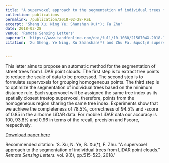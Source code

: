 ```yaml
---
title: "A supervoxel approach to the segmentation of individual trees from LiDAR point clouds"
collection: publications
permalink: /publication/2018-02-28-RSL
excerpt: 'Sheng Xu; Ning Ye; Shanshan Xu(*); Fa Zhu'
date: 2018-02-28
venue: 'Remote Sensing Letters'
paperurl: 'https://www.tandfonline.com/doi/full/10.1080/2150704X.2018.1444286'
citation: 'Xu Sheng, Ye Ning, Xu Shanshan(*) and Zhu Fa. &quot;A supervoxel approach to the segmentation of individual trees from LiDAR point clouds.&quot; <i>Remote Sensing Letters.</i> vol. 9(6), pp.515-523, 2018, doi: 10.1080/2150704X.2018.1444286.'


---
```

This letter aims to propose an automatic method for the segmentation of street trees from LiDAR point clouds. The first step is to extract tree points to reduce the scale of data to be processed. The second step is to formulate supervoxels for grouping homogeneous points. The third step is to optimize the segmentation of individual trees based on the minimum distance rule. Each supervoxel will be assigned the same tree index as its spatially closest treetop supervoxel, therefore, points from the homogeneous region sharing the same tree index. Experiments show that we achieve the completeness of 78.5%, correctness of 94.5% and -score of 0.85 in the airborne LiDAR data. For mobile LiDAR data our accuracy is 100, 93.8% and 0.96 in terms of the recall, precision and Fscore, respectively.

[Download paper here](http://lostagex.github.io/files/2018-02-28-RSL.pdf)

Recommended citation: 'S. Xu, N. Ye, S. Xu(*), F. Zhu. &quot;A supervoxel approach to the segmentation of individual trees from LiDAR point clouds.&quot; <i>Remote Sensing Letters.</i> vol. 9(6), pp.515-523, 2018.'




